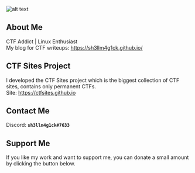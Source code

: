 ![alt text](https://i.imgur.com/Y7VB338.png)

## About Me
CTF Addict | Linux Enthusiast<br>My blog for CTF writeups: https://sh3llm4g1ck.github.io/

## CTF Sites Project
I developed the CTF Sites project which is the biggest collection of CTF sites, contains only permanent CTFs.<br>Site: https://ctfsites.github.io

## Contact Me
Discord: **`sh3llm4g1ck#7633`**

## Support Me
If you like my work and want to support me, you can donate a small amount by clicking the button below.
